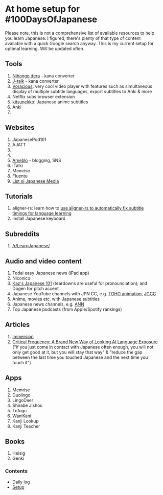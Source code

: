# At home setup for #100DaysOfJapanese
Please note, this is not a comprehensive list of available resources to help you learn Japanese: I figured, there's plenty of that type of content available with a quick Google search anyway. This is my current setup for optimal learning. Will be updated often.

## Tools
1. [Nihongo dera](https://nihongodera.com/tools/kana-converter) - kana converter
2. [J-talk](https://j-talk.com/convert) - kana converter
3. [Voracious](https://voracious.app/): very cool video player with features such as simultaneous display of multiple subtitle languages, export subtitles to Anki & more
4. Netflix subs browser extension
5. [kitsunekko](https://kitsunekko.net/dirlist.php?dir=subtitles%2Fjapanese%2F): Japanese anime subtitles
6. Anki
7.

## Websites
1. JapanesePod101
2. AJATT
3. 
4. 
5. [Ameblo](https://ameblo.jp/) - blogging, SNS
6. iTalki
8. Memrise
9. Fluentu
10. [List oj Japanese Media](https://en.wikipedia.org/wiki/Media_of_Japan)

## Tutorials
1. aligner-rs: learn how to [use aligner-rs to automatically fix subtitle timings for language learning](https://www.youtube.com/watch?v=8o6EOLU8QW0)
2. Install Japanese keyboard

## Subreddits
1. [/r/LearnJapanese/](https://www.reddit.com/r/LearnJapanese/) 

## Audio and video content
1. Todai easy Japanese news (iPad app)
2. Niconico
3. [ Kaz's Japanese 101](https://www.youtube.com/user/eigonodo/videos) (teardowns are useful for pronounciation); and Dogen for pitch accent
4. Japanese YouTube channels with JPN CC, e.g. [TOHO animation](https://www.youtube.com/user/tohoanimation/videos), [JGCC](https://www.youtube.com/channel/UCXrYvk0VbzxxH77QVNpxjyg/videos)
5. Anime, movies etc. with Japanese subtitles
6. Japanese news channels, e.g. [ANN](https://www.youtube.com/user/ANNnewsCH)
7. Top Japanese podcasts (from Apple/Spotify rankings)

## Articles
1. [Immersion](https://massimmersionapproach.com/table-of-contents/stage-1/jp-quickstart-guide/)
2. [Critical Frequency: A Brand New Way of Looking At Language Exposure](http://www.alljapaneseallthetime.com/blog/critical-frequency-a-brand-new-way-of-looking-at-language-exposure/) ("if you just come in contact with Japanese often enough, you will not only get good at it, but you will stay that way" & "reduce the gap between the last time you touched Japanese and the next time you touch it")

## Apps
1. Memrise
2. Duolingo
3. LingoDeer
4. Shirabe Jishou
5. Tofugu
6. WaniKani
7. Kanji Lookup
8. Kanji Teacher

## Books
1. Heisig
2. Genki

### Contents
* [Daily log](log.md)
* [Setup](setup.md)
